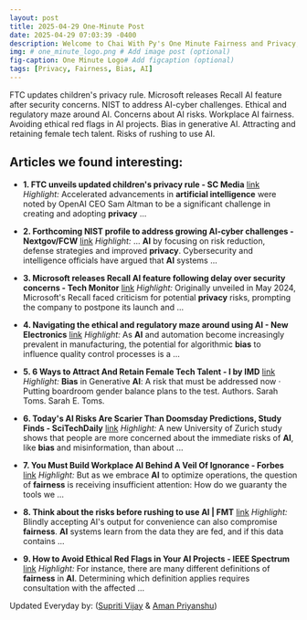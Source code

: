 ```yaml
---
layout: post
title: 2025-04-29 One-Minute Post
date: 2025-04-29 07:03:39 -0400
description: Welcome to Chai With Py's One Minute Fairness and Privacy, which aims to provide you the current happenings in the world of Fairness, Privacy, and AI.
img: # one_minute_logo.png # Add image post (optional)
fig-caption: One Minute Logo# Add figcaption (optional)
tags: [Privacy, Fairness, Bias, AI]
---
```


FTC updates children's privacy rule. Microsoft releases Recall AI feature after security concerns. NIST to address AI-cyber challenges. Ethical and regulatory maze around AI. Concerns about AI risks. Workplace AI fairness. Avoiding ethical red flags in AI projects. Bias in generative AI. Attracting and retaining female tech talent. Risks of rushing to use AI.

## Articles we found interesting:

- **1. FTC unveils updated children&#39;s <b>privacy</b> rule - SC Media** [link](https://www.scworld.com/brief/updated-childrens-privacy-rule-unveiled)
_Highlight:_ Accelerated advancements in <b>artificial intelligence</b> were noted by OpenAI CEO Sam Altman to be a significant challenge in creating and adopting <b>privacy</b>&nbsp;...

- **2. Forthcoming NIST profile to address growing <b>AI</b>-cyber challenges - Nextgov/FCW** [link](http://www.fcw.com/cybersecurity/2025/04/forthcoming-nist-profile-address-growing-ai-cyber-challenges/404887/%3Foref%3Dng-homepage-river)
_Highlight:_ ... <b>AI</b> by focusing on risk reduction, defense strategies and improved <b>privacy</b>. Cybersecurity and intelligence officials have argued that <b>AI</b> systems&nbsp;...

- **3. Microsoft releases Recall <b>AI</b> feature following delay over security concerns - Tech Monitor** [link](https://www.techmonitor.ai/digital-economy/big-tech/microsoft-releases-recall-ai-feature)
_Highlight:_ Originally unveiled in May 2024, Microsoft&#39;s Recall faced criticism for potential <b>privacy</b> risks, prompting the company to postpone its launch and&nbsp;...

- **4. Navigating the ethical and regulatory maze around using <b>AI</b> - New Electronics** [link](https://www.newelectronics.co.uk/content/features/ai-navigating-the-ethical-and-regulatory-maze)
_Highlight:_ As <b>AI</b> and automation become increasingly prevalent in manufacturing, the potential for algorithmic <b>bias</b> to influence quality control processes is a&nbsp;...

- **5. 6 Ways to Attract And Retain Female Tech Talent - I by IMD** [link](https://www.imd.org/ibyimd/brain-circuits/6-ways-to-attract-and-retain-female-tech-talent/)
_Highlight:_ <b>Bias</b> in Generative <b>AI</b>: A risk that must be addressed now &middot; Putting boardroom gender balance plans to the test. Authors. Sarah Toms. Sarah E. Toms.

- **6. Today&#39;s <b>AI</b> Risks Are Scarier Than Doomsday Predictions, Study Finds - SciTechDaily** [link](https://scitechdaily.com/todays-ai-risks-are-scarier-than-doomsday-predictions-study-finds/)
_Highlight:_ A new University of Zurich study shows that people are more concerned about the immediate risks of <b>AI</b>, like <b>bias</b> and misinformation, than about&nbsp;...

- **7. You Must Build Workplace <b>AI</b> Behind A Veil Of Ignorance - Forbes** [link](https://www.forbes.com/sites/natebennett/2025/04/28/you-must-build-workplace-ai-behind-a-veil-of-ignorance/)
_Highlight:_ But as we embrace <b>AI</b> to optimize operations, the question of <b>fairness</b> is receiving insufficient attention: How do we guaranty the tools we&nbsp;...

- **8. Think about the risks before rushing to use <b>AI</b> | FMT** [link](https://www.freemalaysiatoday.com/category/opinion/2025/04/27/think-about-the-risks-before-rushing-to-use-ai/)
_Highlight:_ Blindly accepting AI&#39;s output for convenience can also compromise <b>fairness</b>. <b>AI</b> systems learn from the data they are fed, and if this data contains&nbsp;...

- **9. How to Avoid Ethical Red Flags in Your <b>AI</b> Projects - IEEE Spectrum** [link](https://spectrum.ieee.org/ai-ethics-advice)
_Highlight:_ For instance, there are many different definitions of <b>fairness</b> in <b>AI</b>. Determining which definition applies requires consultation with the affected&nbsp;...


Updated Everyday by: (<a href="https://supritivijay.github.io/">Supriti Vijay</a> & <a href="https://amanpriyanshu.github.io/">Aman Priyanshu</a>)
